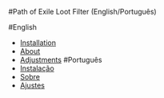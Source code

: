 #Path of Exile Loot Filter (English/Português)

#English
- [Installation](English/Installation.md)
- [About](English/About.md)
- [Adjustments](English/Adjustments.md)
#Português
- [Instalação](Portugues/Instalacao.md)
- [Sobre](Portugues/Sobre.md)
- [Ajustes](Portugues/Ajustes.md)